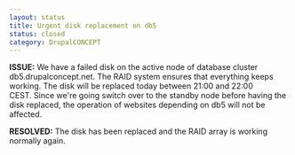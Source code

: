 ```yaml
---
layout: status
title: Urgent disk replacement on db5
status: closed
category: DrupalCONCEPT
---
```

<p><strong>ISSUE:</strong> We have a failed disk on the active node of database cluster db5.drupalconcept.net. The RAID system ensures that everything keeps working. The disk will be replaced today between 21:00 and 22:00 CEST.&nbsp;Since we're going switch over to the standby node before having the disk replaced, the operation of websites depending on db5 will not be affected.</p>
<p><strong>RESOLVED:</strong> The disk has been replaced and the RAID array is working normally again.</p>